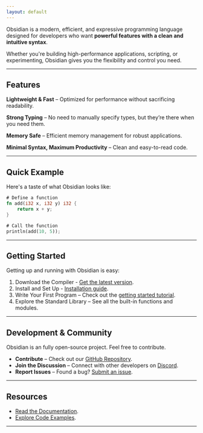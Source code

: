 ```yaml
---
layout: default
---
```


Obsidian is a modern, efficient, and expressive programming language designed for developers who want **powerful features with a clean and intuitive syntax**.

Whether you're building high-performance applications, scripting, or experimenting, Obsidian gives you the flexibility and control you need.

---

## Features

**Lightweight & Fast** – Optimized for performance without sacrificing readability.

**Strong Typing** – No need to manually specify types, but they’re there when you need them.  

**Memory Safe** – Efficient memory management for robust applications.  

**Minimal Syntax, Maximum Productivity** – Clean and easy-to-read code.  

---

## Quick Example

Here's a taste of what Obsidian looks like:

```rust
# Define a function
fn add(i32 x, i32 y) i32 {
    return x + y;
}

# Call the function
println(add(10, 5));
```

---

## Getting Started

Getting up and running with Obsidian is easy:

1. Download the Compiler - [Get the latest version](/downloads).
2. Install and Set Up - [Installation guide](#).
3. Write Your First Program – Check out the [getting started tutorial](#).
4. Explore the Standard Library – See all the built-in functions and modules.

---

## Development & Community

Obsidian is an fully open-source project. Feel free to contribute.
- **Contribute** – Check out our [GitHub Repository](#).
- **Join the Discussion** – Connect with other developers on [Discord](#).
- **Report Issues** – Found a bug? [Submit an issue](#).

---

## Resources
- [Read the Documentation](#).
- [Explore Code Examples](#).

---